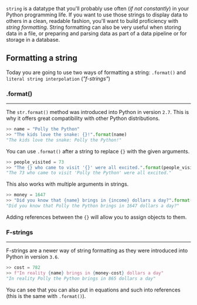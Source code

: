 `string` is a datatype that you'll probably use often (_if not constantly_) in your Python programming life. If you want to use those strings to display data to others in a clean, readable fashion, you'll want to build proficiency with _string formatting_. String formatting can also be very useful when storing data in a file, or preparing and parsing data as part of a data pipeline or for storage in a database.

## Formatting a string

Today you are going to use two ways of formatting a string: `.format()` and `literal string interpolation` (_"f-strings"_)

### .format()

---

The `str.format()` method was introduced into Python in version `2.7`. This is why it offers great compatibility with other Python distributions.

```python
>> name = "Polly the Python"
>> "The kids love the snake: {}!".format(name)
"The kids love the snake: Polly the Python!"
```

You can use `.format()` after a string to replace `{}` with the given arguments.

```python
>> people_visited = 73
>> "The {} who came to visit '{}' were all excited.".format(people_visited, name)
"The 73 who came to visit 'Polly the Python' were all excited."
```

This also works with multiple arguments in strings.

```python
>> money = 1647
>> "Did you know that {name} brings in {income} dollars a day?".format(name=name, income=money)
"Did you know that Polly the Python brings in 1647 dollars a day?"
```

Adding references between the `{}` will allow you to assign objects to them.

### F-strings

---

F-strings are a newer way of string formatting as they were introduced into Python in version `3.6`.

```python
>> cost = 782
>> f"In reality {name} brings in {money-cost} dollars a day"
"In reality Polly the Python brings in 865 dollars a day"
```

You can see that you can also put in equations and such into references (this is the same with `.format()`).
